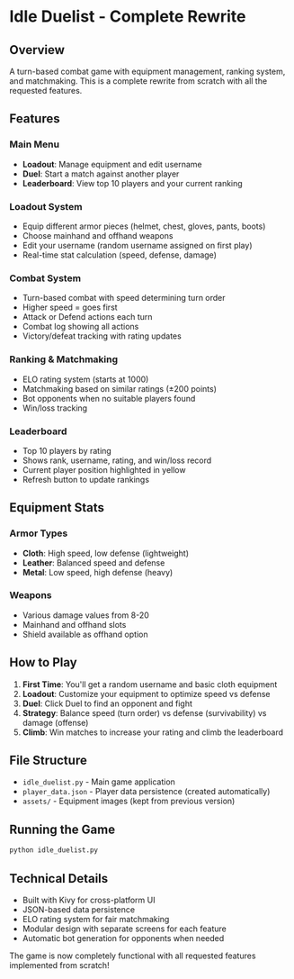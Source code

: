 # Idle Duelist - Complete Rewrite

## Overview
A turn-based combat game with equipment management, ranking system, and matchmaking. This is a complete rewrite from scratch with all the requested features.

## Features

### Main Menu
- **Loadout**: Manage equipment and edit username
- **Duel**: Start a match against another player
- **Leaderboard**: View top 10 players and your current ranking

### Loadout System
- Equip different armor pieces (helmet, chest, gloves, pants, boots)
- Choose mainhand and offhand weapons
- Edit your username (random username assigned on first play)
- Real-time stat calculation (speed, defense, damage)

### Combat System
- Turn-based combat with speed determining turn order
- Higher speed = goes first
- Attack or Defend actions each turn
- Combat log showing all actions
- Victory/defeat tracking with rating updates

### Ranking & Matchmaking
- ELO rating system (starts at 1000)
- Matchmaking based on similar ratings (±200 points)
- Bot opponents when no suitable players found
- Win/loss tracking

### Leaderboard
- Top 10 players by rating
- Shows rank, username, rating, and win/loss record
- Current player position highlighted in yellow
- Refresh button to update rankings

## Equipment Stats

### Armor Types
- **Cloth**: High speed, low defense (lightweight)
- **Leather**: Balanced speed and defense
- **Metal**: Low speed, high defense (heavy)

### Weapons
- Various damage values from 8-20
- Mainhand and offhand slots
- Shield available as offhand option

## How to Play

1. **First Time**: You'll get a random username and basic cloth equipment
2. **Loadout**: Customize your equipment to optimize speed vs defense
3. **Duel**: Click Duel to find an opponent and fight
4. **Strategy**: Balance speed (turn order) vs defense (survivability) vs damage (offense)
5. **Climb**: Win matches to increase your rating and climb the leaderboard

## File Structure
- `idle_duelist.py` - Main game application
- `player_data.json` - Player data persistence (created automatically)
- `assets/` - Equipment images (kept from previous version)

## Running the Game
```bash
python idle_duelist.py
```

## Technical Details
- Built with Kivy for cross-platform UI
- JSON-based data persistence
- ELO rating system for fair matchmaking
- Modular design with separate screens for each feature
- Automatic bot generation for opponents when needed

The game is now completely functional with all requested features implemented from scratch!


